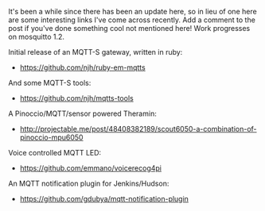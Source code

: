 <!--
.. title: Some interesting MQTT things
.. slug: some-interesting-mqtt-things
.. date: 2013-04-21 21:56:36
.. tags:
.. category:
.. link:
.. description:
.. type: text
-->

It's been a while since there has been an update here, so in lieu of one here
are some interesting links I've come across recently. Add a comment to the post
if you've done something cool not mentioned here! Work progresses on mosquitto
1.2.

Initial release of an MQTT-S gateway, written in ruby:

* <https://github.com/njh/ruby-em-mqtts>

And some MQTT-S tools:

* <https://github.com/njh/mqtts-tools>

A Pinoccio/MQTT/sensor powered Theramin:

* <http://projectable.me/post/48408382189/scout6050-a-combination-of-pinoccio-mpu6050>

Voice controlled MQTT LED:

* <https://github.com/emmano/voicerecog4pi>

An MQTT notification plugin for Jenkins/Hudson:

* <https://github.com/gdubya/mqtt-notification-plugin>
